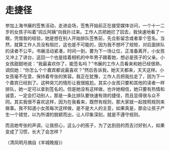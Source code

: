 # 走捷径

参加上海书展的签售活动，走进会场，签售开始前正在接受媒体访问，一个十一二岁的女孩子叫着“闾丘阿姨”向我扑过来。工作人员把她拦了回去，我快速地看了一眼，凭借我的经验，她是想在别人开始排队签售前，先合影留念或者拿个签名。当然，就算工作人员没有阻拦，这也是不可能的，因为我不想坏了规矩，对后面排队的读者不公平。书展活动紧凑，时间一到，要为下一场让位，正准备离开，小女孩又冲上了讲台，这回一个也是挂着相机的中年男子跟着她，想必是孩子的父亲。小女孩甜甜地说：“我最喜欢你了，能签名吗？”书展的工作人员看来和她已经很熟，调侃她：“你怎么个个嘉宾都说最喜欢？”然后告诉我，她天天都来，天天这样。小女孩毫不在意，保持着夸张的笑容。我正在犹豫，工作人员把我拉走了，因为下一个嘉宾已经到了。这种突兀的情形让我很尴尬。其实小女孩只要和其他的读者一样排队，她一定可以拿到签名的。但是她没有这样做，也许她相信，她只要有热情和诚意，一定会打动别人，那是一条比排队要快速有效的捷径，而且显得很与众不同。其实我很不喜欢这样，因为在我看来，既然有规则，那大家就一起按照规则来做事。我不知道小女孩每次这样做，是不是大人的主意，如果真是，那会让孩子产生一个错觉，以为所谓的脱颖而出，让人印象深刻，就是不遵守规则。

而且她夸张的声调，让我担心，这么小的孩子，为了达到目的而去讨好别人，如果变成了习惯，长大了会怎样？

（清风明月摘自《羊城晚报》）